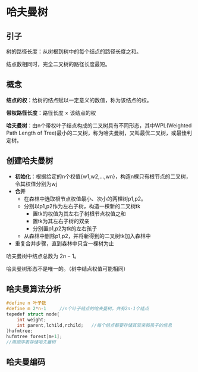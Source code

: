 # 哈夫曼树

## 引子

树的路径长度：从树根到树中的每个结点的路径长度之和。

结点数相同时，完全二叉树的路径长度最短。

## 概念

**结点的权**：给树的结点赋以一定意义的数值，称为该结点的权。

**带权路径长度**：路径长度 × 该结点的权

**哈夫曼树**：由n个带权叶子结点构成的二叉树具有不同形态，其中WPL(Weighted Path Length of Tree)最小的二叉树，称为哈夫曼树，又叫最优二叉树，或最佳判定树。

## 创建哈夫曼树

- **初始化**：根据给定的n个权值{w1,w2,...,wn}，构造n棵只有根节点的二叉树，令其权值分别为wj
- **合并**
  - 在森林中选取根节点权值最小、次小的两棵树p1,p2。
  - 分别以p1,p2作为左右子树，构造一棵新的二叉树tk
    - 置tk的权值为其左右子树根节点权值之和
    - 置tk为其左右子树的双亲
    - 分别置p1,p2为tk的左右孩子
  - 从森林中删除p1,p2，并将新得到的二叉树tk加入森林中
- 重复合并步骤，直到森林中只含一棵树为止

哈夫曼树中结点总数为 $2n-1$。

哈夫曼树形态不是唯一的。（树中结点权值可能相同）

## 哈夫曼算法分析

```C
#define n 叶子数
#define m 2*n-1     //n个叶子结点的哈夫曼树，共有2n-1个结点
tepedef struct node{
    int weight;
    int parent,lchild,rchild;   //每个结点都要存储其双亲和孩子的信息
}hufmtree;
hufmtree forest[m+1];
//用顺序表存储哈夫曼树
```

## 哈夫曼编码


